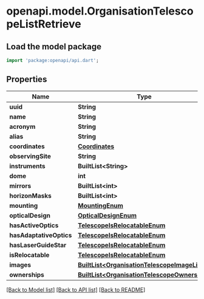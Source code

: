 # openapi.model.OrganisationTelescopeListRetrieve

## Load the model package
```dart
import 'package:openapi/api.dart';
```

## Properties
Name | Type | Description | Notes
------------ | ------------- | ------------- | -------------
**uuid** | **String** |  | 
**name** | **String** |  | 
**acronym** | **String** |  | [optional] 
**alias** | **String** |  | [optional] 
**coordinates** | [**Coordinates**](Coordinates.md) |  | [optional] 
**observingSite** | **String** |  | 
**instruments** | **BuiltList&lt;String&gt;** |  | 
**dome** | **int** |  | [optional] 
**mirrors** | **BuiltList&lt;int&gt;** |  | [optional] 
**horizonMasks** | **BuiltList&lt;int&gt;** |  | [optional] 
**mounting** | [**MountingEnum**](MountingEnum.md) |  | [optional] 
**opticalDesign** | [**OpticalDesignEnum**](OpticalDesignEnum.md) |  | [optional] 
**hasActiveOptics** | [**TelescopeIsRelocatableEnum**](TelescopeIsRelocatableEnum.md) |  | [optional] 
**hasAdaptativeOptics** | [**TelescopeIsRelocatableEnum**](TelescopeIsRelocatableEnum.md) |  | [optional] 
**hasLaserGuideStar** | [**TelescopeIsRelocatableEnum**](TelescopeIsRelocatableEnum.md) |  | [optional] 
**isRelocatable** | [**TelescopeIsRelocatableEnum**](TelescopeIsRelocatableEnum.md) |  | [optional] 
**images** | [**BuiltList&lt;OrganisationTelescopeImageList&gt;**](OrganisationTelescopeImageList.md) |  | 
**ownerships** | [**BuiltList&lt;OrganisationTelescopeOwnership&gt;**](OrganisationTelescopeOwnership.md) |  | 

[[Back to Model list]](../README.md#documentation-for-models) [[Back to API list]](../README.md#documentation-for-api-endpoints) [[Back to README]](../README.md)


